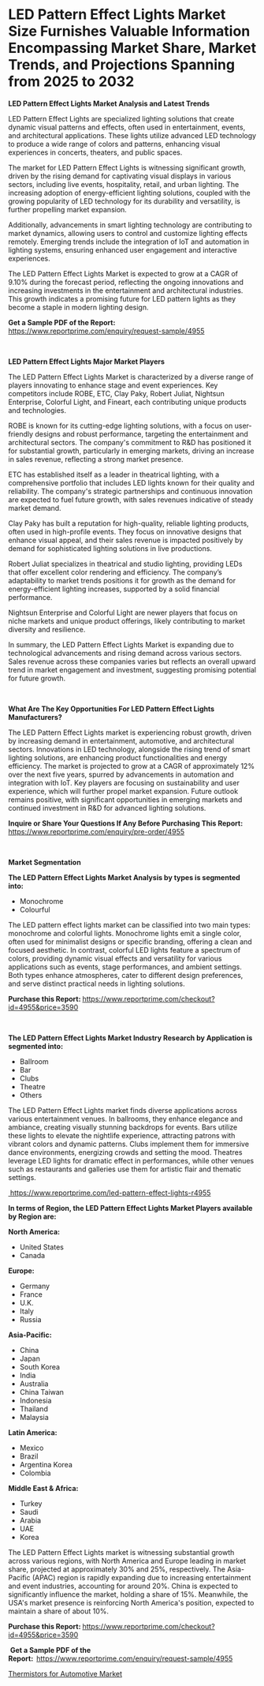 <p><h1>LED Pattern Effect Lights Market Size Furnishes Valuable Information Encompassing Market Share, Market Trends, and Projections Spanning from 2025 to 2032</h1></p><p><strong>LED Pattern Effect Lights Market Analysis and Latest Trends</strong></p>
<p><p>LED Pattern Effect Lights are specialized lighting solutions that create dynamic visual patterns and effects, often used in entertainment, events, and architectural applications. These lights utilize advanced LED technology to produce a wide range of colors and patterns, enhancing visual experiences in concerts, theaters, and public spaces. </p><p>The market for LED Pattern Effect Lights is witnessing significant growth, driven by the rising demand for captivating visual displays in various sectors, including live events, hospitality, retail, and urban lighting. The increasing adoption of energy-efficient lighting solutions, coupled with the growing popularity of LED technology for its durability and versatility, is further propelling market expansion.</p><p>Additionally, advancements in smart lighting technology are contributing to market dynamics, allowing users to control and customize lighting effects remotely. Emerging trends include the integration of IoT and automation in lighting systems, ensuring enhanced user engagement and interactive experiences. </p><p>The LED Pattern Effect Lights Market is expected to grow at a CAGR of 9.10% during the forecast period, reflecting the ongoing innovations and increasing investments in the entertainment and architectural industries. This growth indicates a promising future for LED pattern lights as they become a staple in modern lighting design.</p></p>
<p><strong>Get a Sample PDF of the Report:&nbsp;</strong> <a href="https://www.reportprime.com/enquiry/request-sample/4955?utm_campaign=3586&utm_medium=2&utm_source=Github&utm_content=ia&utm_term=19032025&utm_id=led-pattern-effect-lights">https://www.reportprime.com/enquiry/request-sample/4955</a></p>
<p>&nbsp;</p>
<p><strong>LED Pattern Effect Lights Major Market Players</strong></p>
<p><p>The LED Pattern Effect Lights Market is characterized by a diverse range of players innovating to enhance stage and event experiences. Key competitors include ROBE, ETC, Clay Paky, Robert Juliat, Nightsun Enterprise, Colorful Light, and Fineart, each contributing unique products and technologies.</p><p>ROBE is known for its cutting-edge lighting solutions, with a focus on user-friendly designs and robust performance, targeting the entertainment and architectural sectors. The company's commitment to R&D has positioned it for substantial growth, particularly in emerging markets, driving an increase in sales revenue, reflecting a strong market presence.</p><p>ETC has established itself as a leader in theatrical lighting, with a comprehensive portfolio that includes LED lights known for their quality and reliability. The company's strategic partnerships and continuous innovation are expected to fuel future growth, with sales revenues indicative of steady market demand.</p><p>Clay Paky has built a reputation for high-quality, reliable lighting products, often used in high-profile events. They focus on innovative designs that enhance visual appeal, and their sales revenue is impacted positively by demand for sophisticated lighting solutions in live productions.</p><p>Robert Juliat specializes in theatrical and studio lighting, providing LEDs that offer excellent color rendering and efficiency. The company’s adaptability to market trends positions it for growth as the demand for energy-efficient lighting increases, supported by a solid financial performance.</p><p>Nightsun Enterprise and Colorful Light are newer players that focus on niche markets and unique product offerings, likely contributing to market diversity and resilience.</p><p>In summary, the LED Pattern Effect Lights Market is expanding due to technological advancements and rising demand across various sectors. Sales revenue across these companies varies but reflects an overall upward trend in market engagement and investment, suggesting promising potential for future growth.</p></p>
<p>&nbsp;</p>
<p><strong>What Are The Key Opportunities For LED Pattern Effect Lights Manufacturers?</strong></p>
<p><p>The LED Pattern Effect Lights market is experiencing robust growth, driven by increasing demand in entertainment, automotive, and architectural sectors. Innovations in LED technology, alongside the rising trend of smart lighting solutions, are enhancing product functionalities and energy efficiency. The market is projected to grow at a CAGR of approximately 12% over the next five years, spurred by advancements in automation and integration with IoT. Key players are focusing on sustainability and user experience, which will further propel market expansion. Future outlook remains positive, with significant opportunities in emerging markets and continued investment in R&D for advanced lighting solutions.</p></p>
<p><strong>Inquire or Share Your Questions If Any Before Purchasing This Report:</strong> <a href="https://www.reportprime.com/enquiry/pre-order/4955?utm_campaign=3586&utm_medium=2&utm_source=Github&utm_content=ia&utm_term=19032025&utm_id=led-pattern-effect-lights">https://www.reportprime.com/enquiry/pre-order/4955</a></p>
<p>&nbsp;</p>
<p><strong>Market Segmentation</strong></p>
<p><strong>The LED Pattern Effect Lights Market Analysis by types is segmented into:</strong></p>
<p><ul><li>Monochrome</li><li>Colourful</li></ul></p>
<p><p>The LED pattern effect lights market can be classified into two main types: monochrome and colorful lights. Monochrome lights emit a single color, often used for minimalist designs or specific branding, offering a clean and focused aesthetic. In contrast, colorful LED lights feature a spectrum of colors, providing dynamic visual effects and versatility for various applications such as events, stage performances, and ambient settings. Both types enhance atmospheres, cater to different design preferences, and serve distinct practical needs in lighting solutions.</p></p>
<p><strong>Purchase this Report:&nbsp;</strong><a href="https://www.reportprime.com/checkout?id=4955&price=3590&utm_campaign=3586&utm_medium=2&utm_source=Github&utm_content=ia&utm_term=19032025&utm_id=led-pattern-effect-lights">https://www.reportprime.com/checkout?id=4955&price=3590</a></p>
<p>&nbsp;</p>
<p><strong>The LED Pattern Effect Lights Market Industry Research by Application is segmented into:</strong></p>
<p><ul><li>Ballroom</li><li>Bar</li><li>Clubs</li><li>Theatre</li><li>Others</li></ul></p>
<p><p>The LED Pattern Effect Lights market finds diverse applications across various entertainment venues. In ballrooms, they enhance elegance and ambiance, creating visually stunning backdrops for events. Bars utilize these lights to elevate the nightlife experience, attracting patrons with vibrant colors and dynamic patterns. Clubs implement them for immersive dance environments, energizing crowds and setting the mood. Theatres leverage LED lights for dramatic effect in performances, while other venues such as restaurants and galleries use them for artistic flair and thematic settings.</p></p>
<p><a href="https://www.reportprime.com/led-pattern-effect-lights-r4955?utm_campaign=3586&utm_medium=2&utm_source=Github&utm_content=ia&utm_term=19032025&utm_id=led-pattern-effect-lights">&nbsp;https://www.reportprime.com/led-pattern-effect-lights-r4955</a></p>
<p><strong>In terms of Region, the LED Pattern Effect Lights Market Players available by Region are:</strong></p>
<p>
    <p> <strong> North America: </strong>
        <ul>
            <li>United States</li>
            <li>Canada</li>
        </ul>
        </p> 
    <p> <strong> Europe: </strong>
        <ul>
            <li>Germany</li>
            <li>France</li>
            <li>U.K.</li>
            <li>Italy</li>
            <li>Russia</li>
        </ul>
        </p> 
    <p> <strong> Asia-Pacific: </strong>
        <ul>
            <li>China</li>
            <li>Japan</li>
            <li>South Korea</li>
            <li>India</li>
            <li>Australia</li>
            <li>China Taiwan</li>
            <li>Indonesia</li>
            <li>Thailand</li>
            <li>Malaysia</li>
        </ul>
        </p> 
    <p> <strong> Latin America: </strong>
        <ul>
            <li>Mexico</li>
            <li>Brazil</li>
            <li>Argentina Korea</li>
            <li>Colombia</li>
        </ul>
        </p> 
    <p> <strong> Middle East & Africa: </strong>
        <ul>
            <li>Turkey</li>
            <li>Saudi</li>
            <li>Arabia</li>
            <li>UAE</li>
            <li>Korea</li>
        </ul>
    </p>
    </p>
<p><p>The LED Pattern Effect Lights market is witnessing substantial growth across various regions, with North America and Europe leading in market share, projected at approximately 30% and 25%, respectively. The Asia-Pacific (APAC) region is rapidly expanding due to increasing entertainment and event industries, accounting for around 20%. China is expected to significantly influence the market, holding a share of 15%. Meanwhile, the USA's market presence is reinforcing North America's position, expected to maintain a share of about 10%.</p></p>
<p><strong>Purchase this Report: </strong><a href="https://www.reportprime.com/checkout?id=4955&price=3590&utm_campaign=3586&utm_medium=2&utm_source=Github&utm_content=ia&utm_term=19032025&utm_id=led-pattern-effect-lights">https://www.reportprime.com/checkout?id=4955&price=3590</a></p>
<p>&nbsp;<strong>Get a Sample PDF of the Report:&nbsp;&nbsp;</strong><a href="https://www.reportprime.com/enquiry/request-sample/4955?utm_campaign=3586&utm_medium=2&utm_source=Github&utm_content=ia&utm_term=19032025&utm_id=led-pattern-effect-lights">https://www.reportprime.com/enquiry/request-sample/4955</a></p>
<p><strong></strong></p>
<p><p><a href="https://github.com/mudgeadamsvx/Market-Research-Report-List-1/blob/main/thermistors-for-automotive-market.md?utm_campaign=3586&utm_medium=2&utm_source=Github&utm_content=ia&utm_term=19032025&utm_id=led-pattern-effect-lights">Thermistors for Automotive Market</a></p></p>